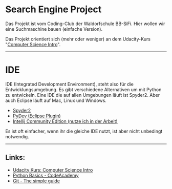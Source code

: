 # Search Engine Project

Das Projekt ist vom Coding-Club der Waldorfschule BB-SiFi.
Hier wollen wir eine Suchmaschine bauen (einfache Version).

Das Projekt orientiert sich (mehr oder weniger) an dem Udacity-Kurs "[Computer Science Intro](https://www.udacity.com/course/progress#!/c-cs101)".

---

# IDE
IDE (Integrated Development Environment), steht also für die Entwicklungsumgebung.
Es gibt verschiedene Alternativen um mit Python zu entwickeln. Eine IDE die auf allen Umgebungen läuft ist Spyder2. Aber auch Eclipse läuft auf Mac, Linux und Windows.

* [Spyder2](https://pythonhosted.org/spyder/)
* [PyDev (Eclipse Plugin)](https://wiki.python.org/moin/PyDev) 
* [Intellij Community Edition (nutze ich in der Arbeit)](http://www.jetbrains.com/idea/download/)

Es ist oft einfacher, wenn ihr die gleiche IDE nutzt, ist aber nicht unbedingt notwendig.

---


## Links:
* [Udacity Kurs: Computer Science Intro](https://www.udacity.com/course/progress#!/c-cs101)
* [Python Basics - CodeAcademy](http://www.codecademy.com/tracks/python)
* [Git - The simple guide](https://rogerdudler.github.io/git-guide/)
